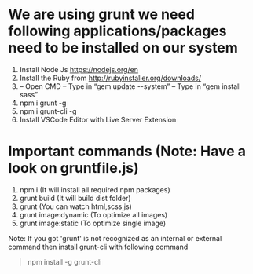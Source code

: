 # We are using grunt we need following applications/packages need to be installed on our system

1. Install Node Js https://nodejs.org/en
2. Install the Ruby from http://rubyinstaller.org/downloads/
3.  – Open CMD
    – Type in “gem update --system”
    – Type in “gem install sass”
4. npm i grunt -g
5. npm i grunt-cli -g
6. Install VSCode Editor with Live Server Extension


# Important commands (Note: Have a look on gruntfile.js)
1. npm i (It will install all required npm packages)
2. grunt build (It will build dist folder)
3. grunt (You can watch html,scss,js)
4. grunt image:dynamic (To optimize all images)
5. grunt image:static (To optimize single image) 

Note: If you got 'grunt' is not recognized as an internal or external command
then install grunt-cli with following command
> npm install -g grunt-cli

